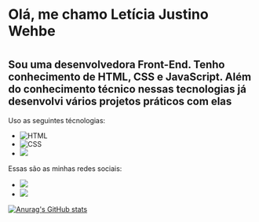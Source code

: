 <h1>Olá, me chamo Letícia Justino Wehbe<h1/>
<h2>Sou uma desenvolvedora Front-End. Tenho conhecimento de HTML, CSS e JavaScript. Além do conhecimento técnico nessas tecnologias já desenvolvi vários projetos práticos com elas</h2>
<p>Uso as seguintes técnologias:</p>
<ul>
  <li> <img src="https://img.shields.io/badge/HTML5-E34F26?style=for-the-badge&logo=html5&logoColor=white" alt="HTML"> </li>
  <li> <img src="https://img.shields.io/badge/CSS3-1572B6?style=for-the-badge&logo=css3&logoColor=white" alt="CSS"> </li>
  <li> <img src="https://img.shields.io/badge/JavaScript-F7DF1E?style=for-the-badge&logo=javascript&logoColor=black"></li>
</ul>
<p>Essas são as minhas redes sociais:</p>
<ul>
  <li> <a href="https://www.instagram.com/leh_justino_wehbe/"><img src="https://img.shields.io/badge/Instagram-E4405F?style=for-the-badge&logo=instagram&logoColor=white"> <a/></li>
  <li> <a href="https://www.linkedin.com/in/let%C3%ADcia-justino-wehbe/")><img src="https://img.shields.io/badge/LinkedIn-0077B5?style=for-the-badge&logo=linkedin&logoColor=white"> <a/></li>
</ul>
<div>

[![Anurag's GitHub stats](https://github-readme-stats.vercel.app/api?username=Lelehjustino)](https://github.com/anuraghazra/github-readme-stats)

